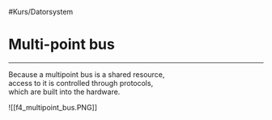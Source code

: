 #Kurs/Datorsystem 
# Multi-point bus
***

Because a multipoint bus is a shared resource,  
access to it is controlled through protocols,  
which are built into the hardware.

![[f4_multipoint_bus.PNG]]
